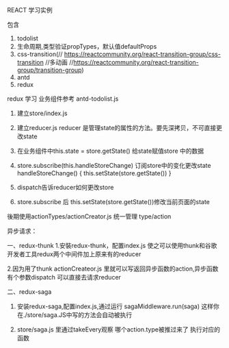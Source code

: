 REACT 学习实例

包含
1. todolist
2. 生命周期,类型验证propTypes，默认值defaultProps
3. css-transition(// https://reactcommunity.org/react-transition-group/css-transition
//多动画
//https://reactcommunity.org/react-transition-group/transition-group)
4. antd
5. redux




redux 学习 业务组件参考 antd-todolist.js

1. 建立store/index.js

2. 建立reducer.js reducer 是管理state的属性的方法。要先深拷贝，不可直接更改state

3. 在业务组件中this.state = store.getState() 给state赋值store 中的数据

4. store.subscribe(this.handleStoreChange) 订阅store中的变化更改state
    handleStoreChange() {
        this.setState(store.getState())
    }

5. dispatch告诉reducer如何更改store

6. store.subscribe 后 this.setState(store.getState())修改当前页面的state


後期使用actionTypes/actionCreator.js 统一管理   type/action

异步请求：

一、redux-thunk
1.安裝redux-thunk，配置index.js 使之可以使用thunk和谷歌开发者工具redux两个中间件加上原来有的reducer

2.因为用了thunk actionCreateor.js 里就可以写返回异步函数的action,异步函数有个参数dispatch 可以直接去请求reducer

二、redux-saga
1. 安装redux-saga,配置index.js,通过运行 sagaMiddleware.run(saga) 这样你在./store/saga.JS中写的方法会自动被执行

2. store/saga.js 里通过takeEvery观察 哪个action.type被推过来了 执行对应的函数